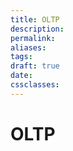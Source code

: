 ```yaml
---
title: OLTP
description: 
permalink: 
aliases: 
tags: 
draft: true
date: 
cssclasses:
---
```


# OLTP

